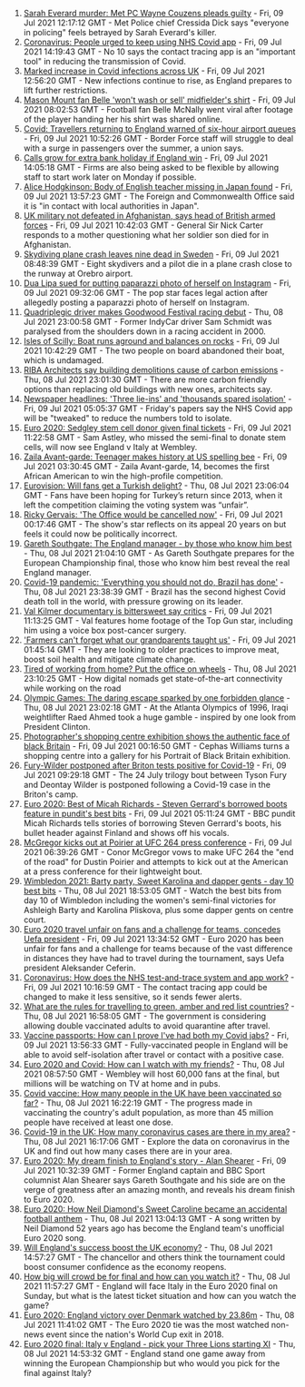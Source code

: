 1. [Sarah Everard murder: Met PC Wayne Couzens pleads guilty](https://www.bbc.co.uk/news/uk-england-london-57774597) - Fri, 09 Jul 2021 12:17:12 GMT - Met Police chief Cressida Dick says "everyone in policing" feels betrayed by Sarah Everard's killer.
2. [Coronavirus: People urged to keep using NHS Covid app](https://www.bbc.co.uk/news/uk-57781115) - Fri, 09 Jul 2021 14:19:43 GMT - No 10 says the contact tracing app is an "important tool" in reducing the transmission of Covid.
3. [Marked increase in Covid infections across UK](https://www.bbc.co.uk/news/health-57776814) - Fri, 09 Jul 2021 12:56:20 GMT - New infections continue to rise, as England prepares to lift further restrictions.
4. [Mason Mount fan Belle 'won't wash or sell' midfielder's shirt](https://www.bbc.co.uk/news/uk-england-london-57774591) - Fri, 09 Jul 2021 08:02:53 GMT - Football fan Belle McNally went viral after footage of the player handing her his shirt was shared online.
5. [Covid: Travellers returning to England warned of six-hour airport queues](https://www.bbc.co.uk/news/uk-politics-57775800) - Fri, 09 Jul 2021 10:52:26 GMT - Border Force staff will struggle to deal with a surge in passengers over the summer, a union says.
6. [Calls grow for extra bank holiday if England win](https://www.bbc.co.uk/news/business-57774782) - Fri, 09 Jul 2021 14:05:18 GMT - Firms are also being asked to be flexible by allowing staff to start work later on Monday if possible.
7. [Alice Hodgkinson: Body of English teacher missing in Japan found](https://www.bbc.co.uk/news/uk-england-nottinghamshire-57782093) - Fri, 09 Jul 2021 13:57:23 GMT - The Foreign and Commonwealth Office said it is "in contact with local authorities in Japan".
8. [UK military not defeated in Afghanistan, says head of British armed forces](https://www.bbc.co.uk/news/uk-57774012) - Fri, 09 Jul 2021 10:42:03 GMT - General Sir Nick Carter responds to a mother questioning what her soldier son died for in Afghanistan.
9. [Skydiving plane crash leaves nine dead in Sweden](https://www.bbc.co.uk/news/world-europe-57774490) - Fri, 09 Jul 2021 08:48:39 GMT - Eight skydivers and a pilot die in a plane crash close to the runway at Orebro airport.
10. [Dua Lipa sued for putting paparazzi photo of herself on Instagram](https://www.bbc.co.uk/news/entertainment-arts-57775670) - Fri, 09 Jul 2021 09:32:06 GMT - The pop star faces legal action after allegedly posting a paparazzi photo of herself on Instagram.
11. [Quadriplegic driver makes Goodwood Festival racing debut](https://www.bbc.co.uk/news/uk-57768915) - Thu, 08 Jul 2021 23:00:58 GMT - Former IndyCar driver Sam Schmidt was paralysed from the shoulders down in a racing accident in 2000.
12. [Isles of Scilly: Boat runs aground and balances on rocks](https://www.bbc.co.uk/news/uk-england-cornwall-57768179) - Fri, 09 Jul 2021 10:42:29 GMT - The two people on board abandoned their boat, which is undamaged.
13. [RIBA Architects say building demolitions cause of carbon emissions](https://www.bbc.co.uk/news/uk-57756991) - Thu, 08 Jul 2021 23:01:30 GMT - There are more carbon friendly options than replacing old buildings with new ones, architects say.
14. [Newspaper headlines: 'Three lie-ins' and 'thousands spared isolation'](https://www.bbc.co.uk/news/blogs-the-papers-57772488) - Fri, 09 Jul 2021 05:05:37 GMT - Friday's papers say the NHS Covid app will be "tweaked" to reduce the numbers told to isolate.
15. [Euro 2020: Sedgley stem cell donor given final tickets](https://www.bbc.co.uk/news/uk-england-birmingham-57763362) - Fri, 09 Jul 2021 11:22:58 GMT - Sam Astley, who missed the semi-final to donate stem cells, will now see England v Italy at Wembley.
16. [Zaila Avant-garde: Teenager makes history at US spelling bee](https://www.bbc.co.uk/news/world-us-canada-57773502) - Fri, 09 Jul 2021 03:30:45 GMT - Zaila Avant-garde, 14, becomes the first African American to win the high-profile competition.
17. [Eurovision: Will fans get a Turkish delight?](https://www.bbc.co.uk/news/world-europe-57766798) - Thu, 08 Jul 2021 23:06:04 GMT - Fans have been hoping for Turkey’s return since 2013, when it left the competition claiming the voting system was “unfair”.
18. [Ricky Gervais: 'The Office would be cancelled now'](https://www.bbc.co.uk/news/entertainment-arts-57317470) - Fri, 09 Jul 2021 00:17:46 GMT - The show's star reflects on its appeal 20 years on but feels it could now be politically incorrect.
19. [Gareth Southgate: The England manager - by those who know him best](https://www.bbc.co.uk/sport/football/57724429) - Thu, 08 Jul 2021 21:04:10 GMT - As Gareth Southgate prepares for the European Championship final, those who know him best reveal the real England manager.
20. [Covid-19 pandemic: 'Everything you should not do, Brazil has done'](https://www.bbc.co.uk/news/world-latin-america-57733540) - Thu, 08 Jul 2021 23:38:39 GMT - Brazil has the second highest Covid death toll in the world, with pressure growing on its leader.
21. [Val Kilmer documentary is bittersweet say critics](https://www.bbc.co.uk/news/entertainment-arts-57775495) - Fri, 09 Jul 2021 11:13:25 GMT - Val features home footage of the Top Gun star, including him using a voice box post-cancer surgery.
22. ['Farmers can't forget what our grandparents taught us'](https://www.bbc.co.uk/news/science-environment-57686365) - Fri, 09 Jul 2021 01:45:14 GMT - They are looking to older practices to improve meat, boost soil health and mitigate climate change.
23. [Tired of working from home? Put the office on wheels](https://www.bbc.co.uk/news/business-57649618) - Thu, 08 Jul 2021 23:10:25 GMT - How digital nomads get state-of-the-art connectivity while working on the road
24. [Olympic Games: The daring escape sparked by one forbidden glance](https://www.bbc.co.uk/sport/weightlifting/57656658) - Thu, 08 Jul 2021 23:02:18 GMT - At the Atlanta Olympics of 1996, Iraqi weightlifter Raed Ahmed took a huge gamble - inspired by one look from President Clinton.
25. [Photographer's shopping centre exhibition shows the authentic face of black Britain](https://www.bbc.co.uk/news/entertainment-arts-57733386) - Fri, 09 Jul 2021 00:16:50 GMT - Cephas Williams turns a shopping centre into a gallery for his Portrait of Black Britain exhibition.
26. [Fury-Wilder postponed after Briton tests positive for Covid-19](https://www.bbc.co.uk/sport/boxing/57770810) - Fri, 09 Jul 2021 09:29:18 GMT - The 24 July trilogy bout between Tyson Fury and Deontay Wilder is postponed following a Covid-19 case in the Briton's camp.
27. [Euro 2020: Best of Micah Richards - Steven Gerrard's borrowed boots feature in pundit's best bits](https://www.bbc.co.uk/sport/av/football/57673019) - Fri, 09 Jul 2021 05:11:24 GMT - BBC pundit Micah Richards tells stories of borrowing Steven Gerrard's boots, his bullet header against Finland and shows off his vocals.
28. [McGregor kicks out at Poirier at UFC 264 press conference](https://www.bbc.co.uk/sport/av/mixed-martial-arts/57774250) - Fri, 09 Jul 2021 06:39:26 GMT - Conor McGregor vows to make UFC 264 the "end of the road" for Dustin Poirier and attempts to kick out at the American at a press conference for their lightweight bout.
29. [Wimbledon 2021: Barty party, Sweet Karolina and dapper gents - day 10 best bits](https://www.bbc.co.uk/sport/av/tennis/57772008) - Thu, 08 Jul 2021 18:53:05 GMT - Watch the best bits from day 10 of Wimbledon including the women's semi-final victories for Ashleigh Barty and Karolina Pliskova, plus some dapper gents on centre court.
30. [Euro 2020 travel unfair on fans and a challenge for teams, concedes Uefa president](https://www.bbc.co.uk/sport/football/57778285) - Fri, 09 Jul 2021 13:34:52 GMT - Euro 2020 has been unfair for fans and a challenge for teams because of the vast difference in distances they have had to travel during the tournament, says Uefa president Aleksander Ceferin.
31. [Coronavirus: How does the NHS test-and-trace system and app work?](https://www.bbc.co.uk/news/explainers-52442754) - Fri, 09 Jul 2021 10:16:59 GMT - The contact tracing app could be changed to make it less sensitive, so it sends fewer alerts.
32. [What are the rules for travelling to green, amber and red list countries?](https://www.bbc.co.uk/news/explainers-52544307) - Thu, 08 Jul 2021 16:58:05 GMT - The government is considering allowing double vaccinated adults to avoid quarantine after travel.
33. [Vaccine passports: How can I prove I've had both my Covid jabs?](https://www.bbc.co.uk/news/explainers-55718553) - Fri, 09 Jul 2021 13:56:33 GMT - Fully-vaccinated people in England will be able to avoid self-isolation after travel or contact with a positive case.
34. [Euro 2020 and Covid: How can I watch with my friends?](https://www.bbc.co.uk/news/uk-57386719) - Thu, 08 Jul 2021 08:57:50 GMT - Wembley will host 60,000 fans at the final, but millions will be watching on TV at home and in pubs.
35. [Covid vaccine: How many people in the UK have been vaccinated so far?](https://www.bbc.co.uk/news/health-55274833) - Thu, 08 Jul 2021 16:22:19 GMT - The progress made in vaccinating the country's adult population, as more than 45 million people have received at least one dose.
36. [Covid-19 in the UK: How many coronavirus cases are there in my area?](https://www.bbc.co.uk/news/uk-51768274) - Thu, 08 Jul 2021 16:17:06 GMT - Explore the data on coronavirus in the UK and find out how many cases there are in your area.
37. [Euro 2020: My dream finish to England's story - Alan Shearer](https://www.bbc.co.uk/sport/football/57752510) - Fri, 09 Jul 2021 10:32:39 GMT - Former England captain and BBC Sport columnist Alan Shearer says Gareth Southgate and his side are on the verge of greatness after an amazing month, and reveals his dream finish to Euro 2020.
38. [Euro 2020: How Neil Diamond's Sweet Caroline became an accidental football anthem](https://www.bbc.co.uk/news/entertainment-arts-57761227) - Thu, 08 Jul 2021 13:04:13 GMT - A song written by Neil Diamond 52 years ago has become the England team's unofficial Euro 2020 song.
39. [Will England's success boost the UK economy?](https://www.bbc.co.uk/news/business-57746627) - Thu, 08 Jul 2021 14:57:27 GMT - The chancellor and others think the tournament could boost consumer confidence as the economy reopens.
40. [How big will crowd be for final and how can you watch it?](https://www.bbc.co.uk/sport/football/57753948) - Thu, 08 Jul 2021 11:57:27 GMT - England will face Italy in the Euro 2020 final on Sunday, but what is the latest ticket situation and how can you watch the game?
41. [Euro 2020: England victory over Denmark watched by 23.86m](https://www.bbc.co.uk/news/entertainment-arts-57763355) - Thu, 08 Jul 2021 11:41:02 GMT - The Euro 2020 tie was the most watched non-news event since the nation's World Cup exit in 2018.
42. [Euro 2020 final: Italy v England - pick your Three Lions starting XI](https://www.bbc.co.uk/sport/football/57765722) - Thu, 08 Jul 2021 14:53:32 GMT - England stand one game away from winning the European Championship but who would you pick for the final against Italy?
